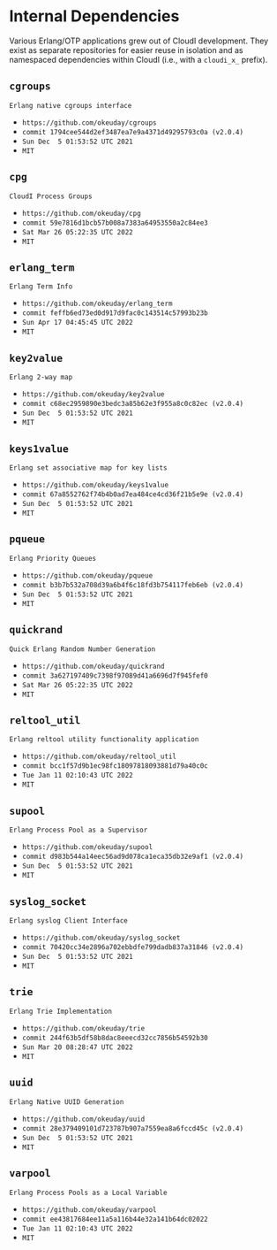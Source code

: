 Internal Dependencies
=====================

Various Erlang/OTP applications grew out of CloudI development.
They exist as separate repositories for easier reuse in isolation and
as namespaced dependencies within CloudI (i.e., with a `cloudi_x_` prefix).

`cgroups`
---------
`Erlang native cgroups interface`

- `https://github.com/okeuday/cgroups`
- `commit 1794cee544d2ef3487ea7e9a4371d49295793c0a (v2.0.4)`
- `Sun Dec  5 01:53:52 UTC 2021`
- `MIT`

`cpg`
-----
`CloudI Process Groups`

- `https://github.com/okeuday/cpg`
- `commit 59e7816d1bcb57b008a7383a64953550a2c84ee3`
- `Sat Mar 26 05:22:35 UTC 2022`
- `MIT`

`erlang_term`
-------------
`Erlang Term Info`

- `https://github.com/okeuday/erlang_term`
- `commit feffb6ed73ed0d917d9fac0c143514c57993b23b`
- `Sun Apr 17 04:45:45 UTC 2022`
- `MIT`

`key2value`
-----------
`Erlang 2-way map`

- `https://github.com/okeuday/key2value`
- `commit c68ec2959890e3bedc3a85b62e3f955a8c0c82ec (v2.0.4)`
- `Sun Dec  5 01:53:52 UTC 2021`
- `MIT`

`keys1value`
------------
`Erlang set associative map for key lists`

- `https://github.com/okeuday/keys1value`
- `commit 67a8552762f74b4b0ad7ea484ce4cd36f21b5e9e (v2.0.4)`
- `Sun Dec  5 01:53:52 UTC 2021`
- `MIT`

`pqueue`
--------
`Erlang Priority Queues`

- `https://github.com/okeuday/pqueue`
- `commit b3b7b532a708d39a6b4f6c18fd3b754117feb6eb (v2.0.4)`
- `Sun Dec  5 01:53:52 UTC 2021`
- `MIT`

`quickrand`
-----------
`Quick Erlang Random Number Generation`

- `https://github.com/okeuday/quickrand`
- `commit 3a627197409c7398f97089d41a6696d7f945fef0`
- `Sat Mar 26 05:22:35 UTC 2022`
- `MIT`

`reltool_util`
--------------
`Erlang reltool utility functionality application`

- `https://github.com/okeuday/reltool_util`
- `commit bcc1f57d9b1ec98fc18097818093881d79a40c0c`
- `Tue Jan 11 02:10:43 UTC 2022`
- `MIT`

`supool`
--------
`Erlang Process Pool as a Supervisor`

- `https://github.com/okeuday/supool`
- `commit d983b544a14eec56ad9d078ca1eca35db32e9af1 (v2.0.4)`
- `Sun Dec  5 01:53:52 UTC 2021`
- `MIT`

`syslog_socket`
---------------
`Erlang syslog Client Interface`

- `https://github.com/okeuday/syslog_socket`
- `commit 70420cc34e2896a702ebbdfe799dadb837a31846 (v2.0.4)`
- `Sun Dec  5 01:53:52 UTC 2021`
- `MIT`

`trie`
------
`Erlang Trie Implementation`

- `https://github.com/okeuday/trie`
- `commit 244f63b5df58b8dac8eeecd32cc7856b54592b30`
- `Sun Mar 20 08:28:47 UTC 2022`
- `MIT`

`uuid`
------
`Erlang Native UUID Generation`

- `https://github.com/okeuday/uuid`
- `commit 28e379409101d723787b907a7559ea8a6fccd45c (v2.0.4)`
- `Sun Dec  5 01:53:52 UTC 2021`
- `MIT`

`varpool`
---------
`Erlang Process Pools as a Local Variable`

- `https://github.com/okeuday/varpool`
- `commit ee43817684ee11a5a116b44e32a141b64dc02022`
- `Tue Jan 11 02:10:43 UTC 2022`
- `MIT`

